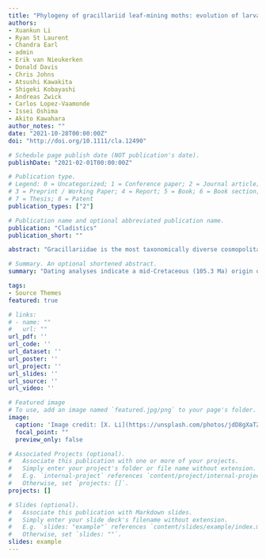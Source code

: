 ```yaml
---
title: "Phylogeny of gracillariid leaf-mining moths: evolution of larval behaviour inferred from phylogenomic and Sanger data"
authors:
- Xuankun Li
- Ryan St Laurent
- Chandra Earl
- admin
- Erik van Nieukerken
- Donald Davis
- Chris Johns
- Atsushi Kawakita
- Shigeki Kobayashi
- Andreas Zwick
- Carlos Lopez-Vaamonde
- Issei Oshima
- Akito Kawahara
author_notes: ""
date: "2021-10-28T00:00:00Z"
doi: "http://doi.org/10.1111/cla.12490"

# Schedule page publish date (NOT publication's date).
publishDate: "2021-02-01T00:00:00Z"

# Publication type.
# Legend: 0 = Uncategorized; 1 = Conference paper; 2 = Journal article;
# 3 = Preprint / Working Paper; 4 = Report; 5 = Book; 6 = Book section;
# 7 = Thesis; 8 = Patent
publication_types: ["2"]

# Publication name and optional abbreviated publication name.
publication: "Cladistics"
publication_short: ""

abstract: "Gracillariidae is the most taxonomically diverse cosmopolitan leaf-mining moth family, consisting of nearly 2000 named species in 105 described genera, classified into eight extant subfamilies. The majority of gracillariid species are internal plant feeders as larvae, creating mines and galls in plant tissue. Despite their diversity and ecological adaptations, their phylogenetic relationships, especially among subfamilies, remain uncertain. Genomic data (83 taxa, 589 loci) were integrated with Sanger data (130 taxa, 22 loci), to reconstruct a phylogeny of Gracillariidae. Based on analyses of both datasets combined and analyzed separately, monophyly of Gracillariidae and all its subfamilies, monophyly of the clade “LAMPO” (subfamilies: Lithocolletinae, Acrocercopinae, Marmarinae, Phyllocnistinae, and Oecophyllembiinae) and relationships of its subclade “AMO” (subfamilies: Acrocercopinae, Marmarinae, and Oecophyllembiinae) were strongly supported. A sister-group relationship of Ornixolinae to the remainder of the family, and a monophyletic leaf roller lineage (Callicercops Vari + Parornichinae) + Gracillariinae, as sister to the “LAMPO” clade were supported by the most likely tree. Dating analyses indicate a mid-Cretaceous (105.3 Ma) origin of the family, followed by a rapid diversification into the nine subfamilies predating the Cretaceous–Palaeogene extinction. We hypothesize that advanced larval behaviours, such as making keeled or tentiform blotch mines, rolling leaves and galling, allowed gracillariids to better avoid larval parasitoids allowing them to further diversify. Finally, we stabilize the classification by formally re-establishing the subfamily ranks of Marmarinae stat.rev., Oecophyllembiinae stat.rev. and Parornichinae stat.rev., and erect a new subfamily, Callicercopinae Li, Ohshima and Kawahara to accommodate the enigmatic genus Callicercops."

# Summary. An optional shortened abstract.
summary: "Dating analyses indicate a mid-Cretaceous (105.3 Ma) origin of the family, followed by a rapid diversification into the nine subfamilies predating the Cretaceous–Palaeogene extinction. We hypothesize that advanced larval behaviours, such as making keeled or tentiform blotch mines, rolling leaves and galling, allowed gracillariids to better avoid larval parasitoids allowing them to further diversify."

tags:
- Source Themes
featured: true

# links:
# - name: ""
#   url: ""
url_pdf: ''
url_code: ''
url_dataset: ''
url_poster: ''
url_project: ''
url_slides: ''
url_source: ''
url_video: ''

# Featured image
# To use, add an image named `featured.jpg/png` to your page's folder. 
image:
  caption: 'Image credit: [X. Li](https://unsplash.com/photos/jdD8gXaTZsc)'
  focal_point: ""
  preview_only: false

# Associated Projects (optional).
#   Associate this publication with one or more of your projects.
#   Simply enter your project's folder or file name without extension.
#   E.g. `internal-project` references `content/project/internal-project/index.md`.
#   Otherwise, set `projects: []`.
projects: []

# Slides (optional).
#   Associate this publication with Markdown slides.
#   Simply enter your slide deck's filename without extension.
#   E.g. `slides: "example"` references `content/slides/example/index.md`.
#   Otherwise, set `slides: ""`.
slides: example
---
```


